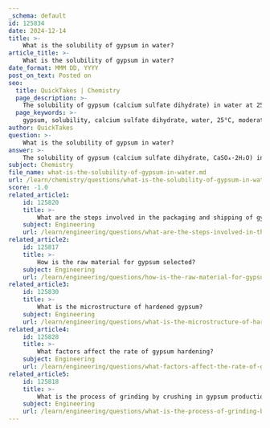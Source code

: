 ```yaml
---
_schema: default
id: 125834
date: 2024-12-14
title: >-
    What is the solubility of gypsum in water?
article_title: >-
    What is the solubility of gypsum in water?
date_format: MMM DD, YYYY
post_on_text: Posted on
seo:
  title: QuickTakes | Chemistry
  page_description: >-
    The solubility of gypsum (calcium sulfate dihydrate) in water at 25°C ranges from 0.0147 to 0.0182 M, with a mass solubility of 2.0 to 2.5 g/L, demonstrating retrograde solubility which has implications in construction and agriculture.
  page_keywords: >-
    gypsum, solubility, calcium sulfate dihydrate, water, 25°C, moderate solubility, retrograde solubility, construction, agriculture, supersaturated solutions
author: QuickTakes
question: >-
    What is the solubility of gypsum in water?
answer: >-
    The solubility of gypsum (calcium sulfate dihydrate, CaSO₄·2H₂O) in water at 25°C is estimated to range from approximately 0.0147 to 0.0182 M. This variation is influenced by experimental conditions and the ability of gypsum to form supersaturated solutions. In terms of mass, gypsum is moderately soluble in water, with solubility values around 2.0 to 2.5 g/L at the same temperature. Notably, gypsum exhibits retrograde solubility, meaning it becomes less soluble as the temperature increases. This unique property is important in various applications, including its use in construction and agriculture.
subject: Chemistry
file_name: what-is-the-solubility-of-gypsum-in-water.md
url: /learn/chemistry/questions/what-is-the-solubility-of-gypsum-in-water
score: -1.0
related_article1:
    id: 125820
    title: >-
        What are the steps involved in the packaging and shipping of gypsum?
    subject: Engineering
    url: /learn/engineering/questions/what-are-the-steps-involved-in-the-packaging-and-shipping-of-gypsum
related_article2:
    id: 125817
    title: >-
        How is the raw material for gypsum selected?
    subject: Engineering
    url: /learn/engineering/questions/how-is-the-raw-material-for-gypsum-selected
related_article3:
    id: 125830
    title: >-
        What is the microstructure of hardened gypsum?
    subject: Engineering
    url: /learn/engineering/questions/what-is-the-microstructure-of-hardened-gypsum
related_article4:
    id: 125828
    title: >-
        What factors affect the rate of gypsum hardening?
    subject: Engineering
    url: /learn/engineering/questions/what-factors-affect-the-rate-of-gypsum-hardening
related_article5:
    id: 125818
    title: >-
        What is the process of grinding by crushing in gypsum production?
    subject: Engineering
    url: /learn/engineering/questions/what-is-the-process-of-grinding-by-crushing-in-gypsum-production
---
```


&nbsp;